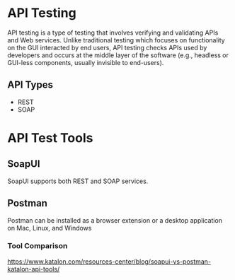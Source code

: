 # API Testing

API testing is a type of testing that involves verifying and validating APIs and Web services. Unlike traditional testing which focuses on functionality on the GUI interacted by end users, API testing checks APIs used by developers and occurs at the middle layer of the software (e.g., headless or GUI-less components, usually invisible to end-users).

## API Types

- REST
- SOAP

# API Test Tools

## SoapUI

SoapUI supports both REST and SOAP services. 

## Postman
Postman can be installed as a browser extension or a desktop application on Mac, Linux, and Windows


### Tool Comparison
https://www.katalon.com/resources-center/blog/soapui-vs-postman-katalon-api-tools/
